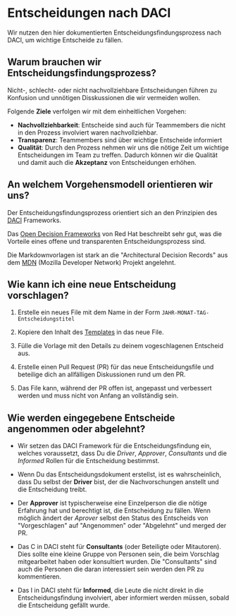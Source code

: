 # Entscheidungen nach DACI

Wir nutzen den hier dokumentierten Entscheidungsfindungsprozess nach DACI, um wichtige Entscheide zu fällen.

## Warum brauchen wir Entscheidungsfindungsprozess?

Nicht-, schlecht- oder nicht nachvollziehbare Entscheidungen führen zu Konfusion und unnötigen Disskussionen die wir vermeiden wollen.  

Folgende **Ziele** verfolgen wir mit dem einheitlichen Vorgehen:

- **Nachvollziehbarkeit**: Entscheide sind auch für Teammembers die nicht in den Prozess involviert waren nachvollziehbar.
- **Transparenz**: Teammembers sind über wichtige Entscheide informiert
- **Qualität**: Durch den Prozess nehmen wir uns die nötige Zeit um wichtige Entscheidungen im Team zu treffen.
  Dadurch können wir die Qualität und damit auch die **Akzeptanz** von Entscheidungen erhöhen.

## An welchem Vorgehensmodell orientieren wir uns?

Der Entscheidungsfindungsprozess orientiert sich an den Prinzipien des [DACI](https://www.atlassian.com/team-playbook/plays/daci) Frameworks.

Das [Open Decision Frameworks](https://github.com/red-hat-people-team/open-decision-framework/blob/v1.0.1/Open_Decision_Framework-community.pdf) von Red Hat beschreibt sehr gut,
was die Vorteile eines offene und transparenten Entscheidungsprozess sind.

Die Markdownvorlagen ist stark an die "Architectural Decision Records" aus dem [MDN](https://github.com/mdn/mdn/tree/master/ADRs) (Mozilla Developer Network) Projekt angelehnt.

## Wie kann ich eine neue Entscheidung vorschlagen?

1. Erstelle ein neues File mit dem Name in der Form `JAHR-MONAT-TAG-Entscheidungstitel`

2. Kopiere den Inhalt des [Templates](000-TEMPLATE.md) in das neue File.

3. Fülle die Vorlage mit den Details zu deinem vogeschlagenen Entscheid aus.

4. Erstelle einen Pull Request (PR) für das neue Entscheidungsfile und beteilige dich an allfälligen Diskussionen rund um den PR.

5. Das File kann, während der PR offen ist, angepasst und verbessert werden und muss nicht von Anfang an vollständig sein.  

## Wie werden eingegebene Entscheide angenommen oder abgelehnt?

- Wir setzen das DACI Framework für die Entscheidungsfindung ein, welches voraussetzt, dass Du die *Driver*, *Approver*, *Consultants* und die *Informed* Rollen für die Entscheidung bestimmst.

- Wenn Du das Entscheidungsdokument erstellst, ist es wahrscheinlich, dass Du selbst der **Driver** bist, der die Nachvorschungen anstellt und die Entscheidung treibt.

- Der **Approver** ist typischerweise eine Einzelperson die die nötige Erfahrung hat und berechtigt ist, die Entscheidung zu fällen.
  Wenn möglich ändert der *Aprover* selbst den Status des Entscheids von "Vorgeschlagen" auf "Angenommen" oder "Abgelehnt" und merged der PR.

- Das C in DACI steht für **Consultants** (oder Beteiligte oder Mitautoren). Dies sollte eine kleine Gruppe von Personen sein,
  die beim Vorschlag mitgearbeitet haben oder konsultiert wurden.
  Die "Consultants" sind auch die Personen die daran interessiert sein werden den PR zu kommentieren.

- Das I in DACI steht für **Informed**, die Leute die nicht direkt in die Entscheidungsfindung involviert, aber informiert werden müssen, sobald die Entscheidung gefällt wurde.
